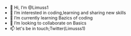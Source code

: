- 👋 Hi, I’m @Limuss1
- 👀 I’m interested in coding,learning and sharing new skills 
- 🌱 I’m currently learning Bazics of coding 
- 💞️ I’m looking to collaborate on Basics 
- 📫 let's be in touch;Twitter(Limusss1)
<!---
Limuss1/Limuss1 is a ✨ special ✨ repository because its `README.md` (this file) appears on your GitHub profile.
You can click the Preview link to take a look at your changes.
--->
